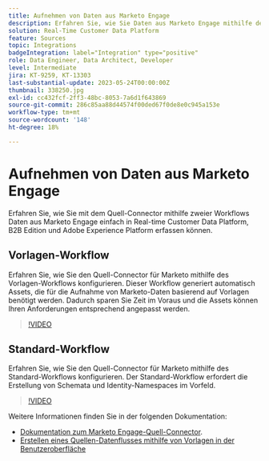 ```yaml
---
title: Aufnehmen von Daten aus Marketo Engage
description: Erfahren Sie, wie Sie Daten aus Marketo Engage mithilfe des Quell-Connectors unter Verwendung der Standard- und Vorlagen-Workflows aufnehmen.
solution: Real-Time Customer Data Platform
feature: Sources
topic: Integrations
badgeIntegration: label="Integration" type="positive"
role: Data Engineer, Data Architect, Developer
level: Intermediate
jira: KT-9259, KT-13303
last-substantial-update: 2023-05-24T00:00:00Z
thumbnail: 338250.jpg
exl-id: cc432fcf-2ff3-48bc-8053-7a6d1f643869
source-git-commit: 286c85aa88d44574f00ded67f0de8e0c945a153e
workflow-type: tm+mt
source-wordcount: '148'
ht-degree: 18%

---
```


# Aufnehmen von Daten aus Marketo Engage

Erfahren Sie, wie Sie mit dem Quell-Connector mithilfe zweier Workflows Daten aus Marketo Engage einfach in Real-time Customer Data Platform, B2B Edition und Adobe Experience Platform erfassen können.

## Vorlagen-Workflow

Erfahren Sie, wie Sie den Quell-Connector für Marketo mithilfe des Vorlagen-Workflows konfigurieren. Dieser Workflow generiert automatisch Assets, die für die Aufnahme von Marketo-Daten basierend auf Vorlagen benötigt werden. Dadurch sparen Sie Zeit im Voraus und die Assets können Ihren Anforderungen entsprechend angepasst werden.

>[!VIDEO](https://video.tv.adobe.com/v/3451869?learn=on&enablevpops&captions=ger)

## Standard-Workflow

Erfahren Sie, wie Sie den Quell-Connector für Marketo mithilfe des Standard-Workflows konfigurieren. Der Standard-Workflow erfordert die Erstellung von Schemata und Identity-Namespaces im Vorfeld.

>[!VIDEO](https://video.tv.adobe.com/v/3452917?learn=on&enablevpops&captions=ger)

Weitere Informationen finden Sie in der folgenden Dokumentation:
* [Dokumentation zum Marketo Engage-Quell-Connector](https://experienceleague.adobe.com/docs/experience-platform/sources/connectors/adobe-applications/marketo/marketo.html?lang=de).
* [Erstellen eines Quellen-Datenflusses mithilfe von Vorlagen in der Benutzeroberfläche](https://experienceleague.adobe.com/docs/experience-platform/sources/ui-tutorials/templates.html?lang=de#)
